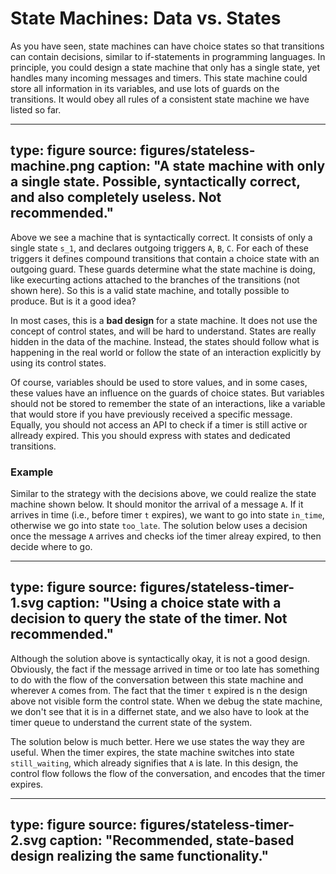 # State Machines: Data vs. States


As you have seen, state machines can have choice states so that transitions can contain decisions, similar to if-statements in programming languages.
In principle, you could design a state machine that only has a single state, yet handles many incoming messages and timers. This state machine could store all information in its variables, and use lots of guards on the transitions. It would obey all rules of a consistent state machine we have listed so far.

---
type: figure
source: figures/stateless-machine.png
caption: "A state machine with only a single state. Possible, syntactically correct, and also completely useless. Not recommended."
---

Above we see a machine that is syntactically correct. It consists of only a single state `s_1`, and declares outgoing triggers `A`, `B`, `C`. For each of these triggers it defines compound transitions that contain a choice state with an outgoing guard. These guards determine what the state machine is doing, like execurting actions attached to the branches of the transitions (not shown here). So this is a valid state machine, and totally possible to produce. But is it a good idea?


In most cases, this is a **bad design** for a state machine. It does not use the concept of control states, and will be hard to understand. 
States are really hidden in the data of the machine.
Instead, the states should follow what is happening in the real world or follow the state of an interaction explicitly by using its control states. 

Of course, variables should be used to store values, and in some cases, these values have an influence on the guards of choice states. But variables should not be stored to remember the state of an interactions, like a variable that would store if you have previously received a specific message. Equally, you should not access an API to check if a timer is still active or allready expired. This you should express with states and dedicated transitions.

### Example

Similar to the strategy with the decisions above, we could realize the state machine shown below. It should monitor the arrival of a message `A`. If it arrives in time (i.e., before timer `t` expires), we want to go into state `in_time`, otherwise we go into state `too_late`. The solution below uses a decision once the message `A` arrives and checks iof the timer alreay expired, to then decide where to go.

---
type: figure
source: figures/stateless-timer-1.svg
caption: "Using a choice state with a decision to query the state of the timer. Not recommended."
---

Although the solution above is syntactically okay, it is not a good design. Obviously, the fact if the message arrived in time or too late has something to do with the flow of the conversation between this state machine and wherever `A` comes from. The fact that the timer `t` expired is n the design above not visible form the control state. When we debug the state machine, we don't see that it is in a differnet state, and we also have to look at the timer queue to understand the current state of the system. 

The solution below is much better. Here we use states the way they are useful. When the timer expires, the state machine switches into state `still_waiting`, which already signifies that `A` is late. In this design, the control flow follows the flow of the conversation, and encodes that the timer expires. 

---
type: figure
source: figures/stateless-timer-2.svg
caption: "Recommended, state-based design realizing the same functionality."
---
